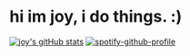 # hi im joy, i do things. :)

[![joy's gitHub stats](https://github-readme-stats.vercel.app/api?username=joylool)](https://github.com/anuraghazra/github-readme-stats)
[![spotify-github-profile](https://spotify-github-profile.vercel.app/api/view?uid=21iaphpwcb2zcl7goxny3iq5i&cover_image=true&theme=novatorem)](https://github.com/kittinan/spotify-github-profile)

